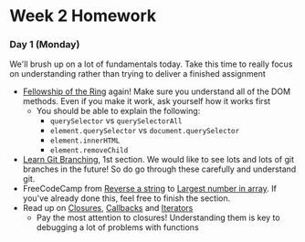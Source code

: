 # Week 2 Homework

### Day 1 (Monday)

We'll brush up on a lot of fundamentals today. Take this time to really focus on understanding rather than trying to deliver a finished assignment

* [Fellowship of the Ring](labs/fellowship.md) again! Make sure you understand all of the DOM methods. Even if you make it work, ask yourself how it works first
  * You should be able to explain the following:
    * `querySelector` vs `querySelectorAll`
    * `element.querySelector` vs `document.querySelector`
    * `element.innerHTML`
    * `element.removeChild`
* [Learn Git Branching](http://learngitbranching.js.org/), 1st section. We would like to see lots and lots of git branches in the future! So do go through these carefully and understand git.
* FreeCodeCamp from [Reverse a string](https://www.freecodecamp.com/challenges/reverse-a-string) to [Largest number in array](https://www.freecodecamp.com/challenges/return-largest-numbers-in-arrays). If you've already done this, feel free to finish the section.
* Read up on [Closures](02-js-jquery/closures.md), [Callbacks](02-js-jquery/js-callbacks-iterators/callbacks.md) and [Iterators](02-js-jquery/js-callbacks-iterators/iterators.md)
  * Pay the most attention to closures! Understanding them is key to debugging a lot of problems with functions